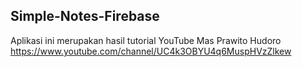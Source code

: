 ## Simple-Notes-Firebase
Aplikasi ini merupakan hasil tutorial YouTube Mas Prawito Hudoro https://www.youtube.com/channel/UC4k3OBYU4q6MuspHVzZlkew
